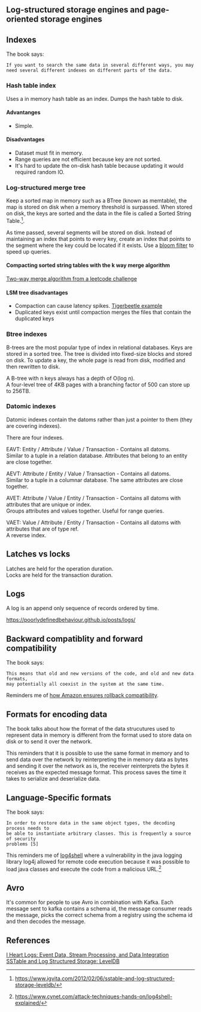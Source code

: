 ## Log-structured storage engines and page-oriented storage engines

## Indexes

The book says:
```
If you want to search the same data in several different ways, you may
need several different indexes on different parts of the data.
```

### Hash table index

Uses a in memory hash table as an index. Dumps the hash table to disk.

#### Advantanges

- Simple.

#### Disadvantages

- Dataset must fit in memory.
- Range queries are not efficient because key are not sorted.
- It's hard to update the on-disk hash table because updating it would required random IO.

### Log-structured merge tree

Keep a sorted map in memory such as a BTree (known as memtable), the map is stored on disk when a memory threshold is surpassed. When stored on disk, 
the keys are sorted and the data in the file is called a Sorted String Table.[^sorted_string_table].  

As time passed, several segments will be stored on disk. Instead of maintaining an index that points to every key, create an index that points to the segment where the key could be located if it exists. Use a [bloom filter](https://poorlydefinedbehaviour.github.io/posts/bloom_filter/) to speed up queries.


#### Compacting sorted string tables with the k way merge algorithm

[Two-way merge algorithm from a leetcode challenge](https://github.com/PoorlyDefinedBehaviour/data-structures-and-algorithms/commit/6dcfc26396d18abb615d5d117050be735392decd)

#### LSM tree disadvantages

- Compaction can cause latency spikes. [Tigerbeetle example](https://twitter.com/jorandirkgreef/status/1764941403904180563)  
- Duplicated keys exist until compaction merges the files that contain the duplicated keys  

### Btree indexes

B-trees are the most popular type of index in relational databases. Keys are stored in a sorted tree. The tree is divided into fixed-size blocks and stored on disk. To update a key, the whole page is read from disk, modified and then rewritten to disk.  

A B-tree with n keys always has a depth of O(log n).  
A four-level tree of 4KB pages with a branching factor of 500 can store up to 256TB.  

### Datomic indexes

Datomic indexes contain the datoms rather than just a pointer to them (they are covering indexes).  

There are four indexes.  

EAVT: Entity / Attribute / Value / Transaction - Contains all datoms.  
Similar to a tuple in a relation database. Attributes that belong to an entity are close together.  

AEVT: Attribute / Entity / Value / Transaction - Contains all datoms.  
Similar to a tuple in a columnar database. The same attributes are close together.  

AVET: Attribute / Value / Entity / Transaction - Contains all datoms with attributes that are unique or index.  
Groups attributes and values together. Useful for range queries.  

VAET: Value / Attribute / Entity / Transaction - Contains all datoms with attributes that are of type ref.  
A reverse index.  

## Latches vs locks

Latches are held for the operation duration.  
Locks are held for the transaction duration.  

## Logs

A log is an append only sequence of records ordered by time.  

https://poorlydefinedbehaviour.github.io/posts/logs/

## Backward compatiblity and forward compatibility

The book says:
```
This means that old and new versions of the code, and old and new data formats,
may potentially all coexist in the system at the same time.
```

Reminders me of [how Amazon ensures rollback compatibility](https://aws.amazon.com/builders-library/ensuring-rollback-safety-during-deployments/).

## Formats for encoding data

The book talks about how the format of the data strucutures used to represent data in memory is different from the format used to store data on disk or to send it over the network.  

This reminders that it is possible to use the same format in memory and to send data over the network by reinterpreting the in memory data as bytes and sending it over the network as is, the receiver reinterprets the bytes it receives as the expected message format. This process saves the time it takes to serialize and deserialize data.

## Language-Specific formats

The book says:
```
In order to restore data in the same object types, the decoding process needs to
be able to instantiate arbitrary classes. This is frequently a source of security
problems [5]
```

This reminders me of [log4shell](https://en.wikipedia.org/wiki/Log4Shell) where a vulnerability in the java logging library log4j allowed for remote code execution because it was possible to load java classes and execute the code from a malicious URL.[^log4shell]

## Avro

It's common for people to use Avro in combination with Kafka. Each message sent to kafka contains a schema id, the message consumer reads the message, picks the correct schema from a registry using the schema id and then decodes the message.

## References

[I Heart Logs: Event Data, Stream Processing, and Data Integration](https://www.amazon.com/Heart-Logs-Stream-Processing-Integration/dp/1491909382)  
[SSTable and Log Structured Storage: LevelDB](https://www.igvita.com/2012/02/06/sstable-and-log-structured-storage-leveldb/)  
[^sorted_string_table]: https://www.igvita.com/2012/02/06/sstable-and-log-structured-storage-leveldb/
[^log4shell]: https://www.cynet.com/attack-techniques-hands-on/log4shell-explained/